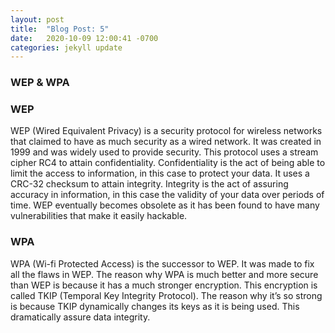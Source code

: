 ```yaml
---
layout: post
title:  "Blog Post: 5"
date:   2020-10-09 12:00:41 -0700
categories: jekyll update
---
```

### WEP & WPA
### WEP
WEP (Wired Equivalent Privacy) is a security protocol for wireless networks that claimed to have as much security as a wired network. It was created in 1999 and was widely used to provide security. This protocol uses a stream cipher RC4 to attain confidentiality. Confidentiality is the act of being able to limit the access to information, in this case to protect your data. It uses a CRC-32 checksum to attain integrity. Integrity is the act of assuring accuracy in information, in this case the validity of your data over periods of time. WEP eventually becomes obsolete as it has been found to have many vulnerabilities that make it easily hackable.
### WPA
WPA (Wi-fi Protected Access) is the successor to WEP. It was made to fix all the flaws in WEP. The reason why WPA is much better and more secure than WEP is because it has a much stronger encryption. This encryption is called TKIP (Temporal Key Integrity Protocol). The reason why it’s so strong is because TKIP dynamically changes its keys as it is being used. This dramatically assure data integrity.
